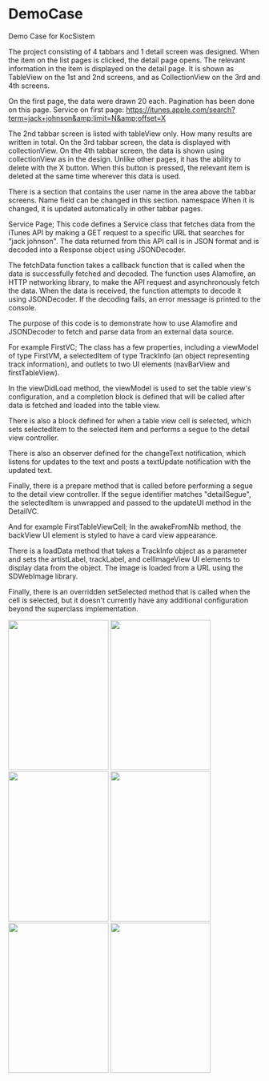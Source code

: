 # DemoCase
Demo Case for KocSistem

The project consisting of 4 tabbars and 1 detail screen was designed.
When the item on the list pages is clicked, the detail page opens. The relevant information in the item is displayed on the detail page.
It is shown as TableView on the 1st and 2nd screens, and as CollectionView on the 3rd and 4th screens.

On the first page, the data were drawn 20 each. Pagination has been done on this page.
Service on first page: https://itunes.apple.com/search?term=jack+johnson&amp;limit=N&amp;offset=X


The 2nd tabbar screen is listed with tableView only. How many results are written in total.
On the 3rd tabbar screen, the data is displayed with collectionView.
On the 4th tabbar screen, the data is shown using collectionView as in the design.
Unlike other pages, it has the ability to delete with the X button. 
When this button is pressed, the relevant item is deleted at the same time wherever this data is used.

There is a section that contains the user name in the area above the tabbar screens. Name field can be changed in this section. namespace
When it is changed, it is updated automatically in other tabbar pages.

Service Page;
This code defines a Service class that fetches data from the iTunes API by making a GET request to a specific URL that searches for "jack johnson". 
The data returned from this API call is in JSON format and is decoded into a Response object using JSONDecoder.

The fetchData function takes a callback function that is called when the data is successfully fetched and decoded. 
The function uses Alamofire, an HTTP networking library, to make the API request and asynchronously fetch the data. 
When the data is received, the function attempts to decode it using JSONDecoder. If the decoding fails, an error message is printed to the console.

The purpose of this code is to demonstrate how to use Alamofire and JSONDecoder to fetch and parse data from an external data source.

For example FirstVC;
The class has a few properties, including a viewModel of type FirstVM, a selectedItem of type TrackInfo (an object representing track information), and outlets to two UI elements (navBarView and firstTableView).

In the viewDidLoad method, the viewModel is used to set the table view's configuration, and a completion block is defined that will be called after data is fetched and loaded into the table view. 

There is also a block defined for when a table view cell is selected, which sets selectedItem to the selected item and performs a segue to the detail view controller.

There is also an observer defined for the changeText notification, which listens for updates to the text and posts a textUpdate notification with the updated text.

Finally, there is a prepare method that is called before performing a segue to the detail view controller. 
If the segue identifier matches "detailSegue", the selectedItem is unwrapped and passed to the updateUI method in the DetailVC.

And for example FirstTableViewCell;
In the awakeFromNib method, the backView UI element is styled to have a card view appearance.

There is a loadData method that takes a TrackInfo object as a parameter and sets the artistLabel, trackLabel, and cellImageView UI elements to display data from the object. 
The image is loaded from a URL using the SDWebImage library.

Finally, there is an overridden setSelected method that is called when the cell is selected, but it doesn't currently have any additional configuration beyond the superclass implementation.

<img src="https://user-images.githubusercontent.com/44609894/224569771-5461a771-713e-48dd-80cf-8a75537dbd92.png" width="200" height="300">
<img src="https://user-images.githubusercontent.com/44609894/224569774-260662ad-2c80-4b2e-a3c8-30bd739a90c3.png" width="200" height="300">
<img src="https://user-images.githubusercontent.com/44609894/224569776-a0f915dc-c0ca-428a-b87e-6c6022edd9e9.png" width="200" height="300">
<img src="https://user-images.githubusercontent.com/44609894/224569777-40563c9f-f615-4830-9607-628f189fe68c.png" width="200" height="300">
<img src="https://user-images.githubusercontent.com/44609894/224569783-2af2426e-4a4b-4fbf-b5ad-dc17ca0ce704.png" width="200" height="300">
<img src="https://user-images.githubusercontent.com/44609894/224569784-ec891b42-f9bd-4c26-bf50-913d17a57f78.png" width="200" height="300">








